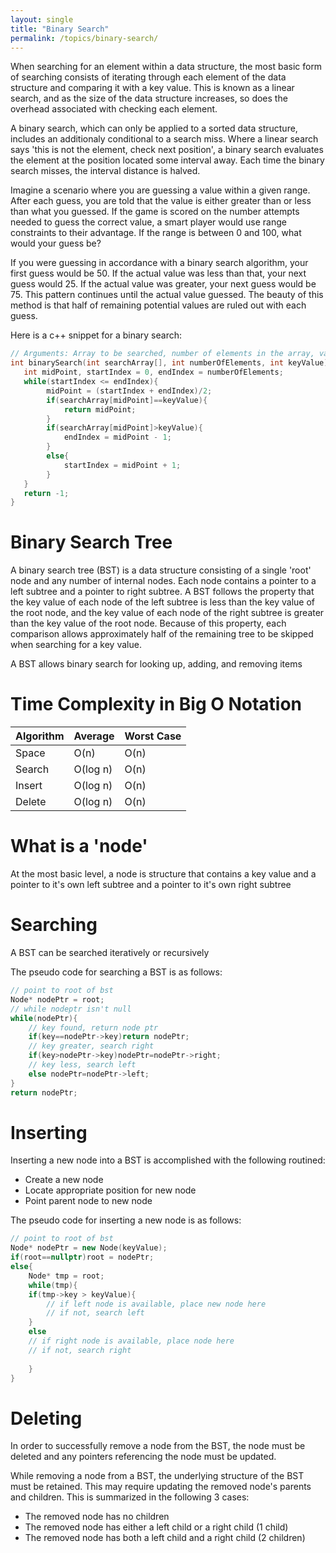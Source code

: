 ```yaml
---
layout: single
title: "Binary Search"
permalink: /topics/binary-search/
---
```

When searching for an element within a data structure, the most basic form of searching consists of iterating through each element of the data structure and comparing it with a key value. This is known as a linear search, and as the size of the data structure increases, so does the overhead associated with checking each element. 

A binary search, which can only be applied to a sorted data structure, includes an additionaly conditional to a search miss. Where a linear search says 'this is not the element, check next position', a binary search evaluates the element at the position located some interval away. Each time the binary search misses, the interval distance is halved. 

Imagine a scenario where you are guessing a value within a given range. After each guess, you are told that the value is either greater than or less than what you guessed. If the game is scored on the number attempts needed to guess the correct value, a smart player would use range constraints to their advantage. If the range is between 0 and 100, what would your guess be? 

If you were guessing in accordance with a binary search algorithm, your first guess would be 50. If the actual value was less than that, your next guess would 25. If the actual value was greater, your next guess would be 75. This pattern continues until the actual value guessed. The beauty of this method is that half of remaining potential values are ruled out with each guess. 

Here is a c++ snippet for a binary search:
```c++
// Arguments: Array to be searched, number of elements in the array, value being searched for
int binarySearch(int searchArray[], int numberOfElements, int keyValue){
   int midPoint, startIndex = 0, endIndex = numberOfElements; 
   while(startIndex <= endIndex){
        midPoint = (startIndex + endIndex)/2;
        if(searchArray[midPoint]==keyValue){
            return midPoint;
        }
        if(searchArray[midPoint]>keyValue){
            endIndex = midPoint - 1;
        }
        else{
            startIndex = midPoint + 1;
        }
   }
   return -1;
}
```
# Binary Search Tree
A binary search tree (BST) is a data structure consisting of a single 'root' node and any number of internal nodes. Each node contains a pointer to a left subtree and a pointer to right subtree. A BST follows the property that the key value of each node of the left subtree is less than the key value of the root node, and the key value of each node of the right subtree is greater than the key value of the root node. Because of this property, each comparison allows approximately half of the remaining tree to be skipped when searching for a key value.

A BST allows binary search for looking up, adding, and removing items

# Time Complexity in Big O Notation

| Algorithm | Average  | Worst Case |
|:----------|:---------|:-----------|
| Space     | O(n)     | O(n)       |
| Search    | O(log n) | O(n)       |
| Insert    | O(log n) | O(n)       |
| Delete    | O(log n) | O(n)       |


# What is a 'node'
At the most basic level, a node is structure that contains a key value and a pointer to it's own left subtree and a pointer to it's own right subtree

# Searching
A BST can be searched iteratively or recursively

The pseudo code for searching a BST is as follows:

``` c++
// point to root of bst
Node* nodePtr = root;
// while nodeptr isn't null
while(nodePtr){
    // key found, return node ptr
    if(key==nodePtr->key)return nodePtr;
    // key greater, search right
    if(key>nodePtr->key)nodePtr=nodePtr->right;
    // key less, search left
    else nodePtr=nodePtr->left;
}
return nodePtr;
```

# Inserting
Inserting a new node into a BST is accomplished with the following routined:
- Create a new node
- Locate appropriate position for new node
- Point parent node to new node

The pseudo code for inserting a new node is as follows:
``` c++
// point to root of bst
Node* nodePtr = new Node(keyValue);
if(root==nullptr)root = nodePtr;
else{
    Node* tmp = root;
    while(tmp){
    if(tmp->key > keyValue){
        // if left node is available, place new node here
        // if not, search left
    }
    else 
    // if right node is available, place node here
    // if not, search right
    
    }
}
```
# Deleting
In order to successfully remove a node from the BST, the node must be deleted and any pointers referencing the node must be updated. 

While removing a node from a BST, the underlying structure of the BST must be retained. This may require updating the removed node's parents and children. This is summarized in the following 3 cases:
- The removed node has no children
- The removed node has either a left child or a right child (1 child)
- The removed node has both a left child and a right child (2 children)
